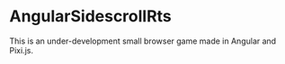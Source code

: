 # AngularSidescrollRts

This is an under-development small browser game made in Angular and Pixi.js.
